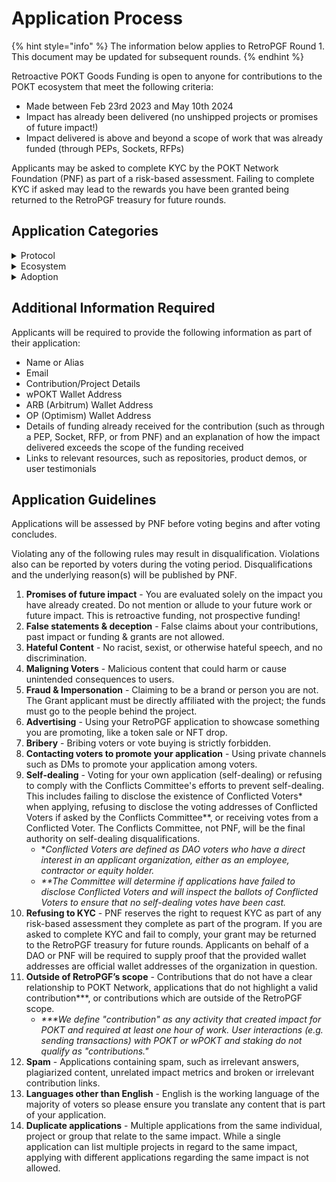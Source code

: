 # Application Process

{% hint style="info" %}
The information below applies to RetroPGF Round 1. This document may be updated for subsequent rounds.
{% endhint %}

Retroactive POKT Goods Funding is open to anyone for contributions to the POKT ecosystem that meet the following criteria:&#x20;

* Made between Feb 23rd 2023 and May 10th 2024
* Impact has already been delivered (no unshipped projects or promises of future impact!)
* Impact delivered is above and beyond a scope of work that was already funded (through PEPs, Sockets, RFPs)

Applicants may be asked to complete KYC by the POKT Network Foundation (PNF) as part of a risk-based assessment. Failing to complete KYC if asked may lead to the rewards you have been granted being returned to the RetroPGF treasury for future rounds.

## Application Categories

<details>

<summary>Protocol</summary>

The Protocol category recognizes individuals and projects that have positively impacted the core elements of the POKT Network protocol, including main code sources such as Morse, and other crucial dependencies and repositories.

**Who Should Consider Applying?**

* Made direct enhancements to the POKT Network protocol's core codebases.
* Contributed significantly to the dependencies and related repositories that support the POKT Network protocol.
* Played a key role in developing features or improvements implemented in official protocol releases.

**Information Required for Your Submission:**

* Detailed description of your contribution(s) to the core POKT protocol or its key dependencies.
* Metrics demonstrating the impact of your work, such as usage statistics, dependency graphs, and community adoption.
* Specific examples of how your contributions have advanced the functionality, efficiency or stability of the POKT protocol, including improvements to the experience of network actors such as validators, servicers, and/or gateways.
* Explain how you delivered extra impact beyond a scope of work that was already funded in a PEP, Socket, RFP, or by PNF.

</details>

<details>

<summary>Ecosystem</summary>

The Ecosystem category focuses on acknowledging and supporting tools and applications that enhanced the experience of participation in the POKT Network ecosystem.&#x20;

**Who Should Consider Applying?**

This category is designed for developers, innovators, and project teams who have:

* Created or improved tools and applications that interact with or support participation in the POKT Network ecosystem.
* Enhanced the accessibility, efficiency, or usability of the POKT Network ecosystem through innovative solutions.
* Contributed to the development and release of features that impact how users interact with POKT Network.
* Developed or contributed to wallets, explorers, and other technologies that directly benefit the POKT Network ecosystem.

**Information Required for Your Submission:**

* Detailed description of your tool or application, its functionality within the POKT Network ecosystem, and how it improves on the functionality that existed before your contribution.
* Quantitative and qualitative metrics demonstrating the impact of your work, such as user feedback, testimonials, usage statistics, dependency graphs, and community adoption.
* Specific examples of how your contributions have positively impacted the broader POKT Network ecosystem, such as specific ways they have improved the user experience.
* Explain how you delivered extra impact beyond a scope of work that was already funded in a PEP, Socket, RFP, or from PNF.

</details>

<details>

<summary>Adoption</summary>

The Adoption category supports efforts that have significantly contributed to raising awareness and increasing adoption of POKT Network. It targets initiatives focused on discussions, referrals, marketing, and other forms of support that help POKT reach a broader audience.

**Who Should Consider Applying?**&#x20;

This category is for marketers, business developers, community managers, content creators, and advocates who have:

* Led campaigns or initiatives that increased awareness of POKT Network.
* Contributed to adoption through innovative outreach strategies.
* Engaged effectively with communities to attract people to POKT Network.
* Engaged with newcomers to our community, created educational content, helped community members, and generally worked to make POKT a welcoming place.
* Helped attract/onboard developers as customers to a POKT gateway.

**Information Required for Your Submission:**

* Detailed description of your activities and how they drove awareness/adoption.
* Quantitative and qualitative metrics demonstrating the quality and quantity of awareness/adoption created.
* Evidence of how your efforts have driven adoption and attracted new users to the POKT Network ecosystem.
* Feedback and impact assessment before and after your initiatives. Explain how your efforts generated more awareness/adoption over and above that created by other awareness/adoption initiatives.
* Explain how you delivered extra impact beyond a scope of work that was already funded in a PEP, Socket, RFP, or from PNF.

</details>

## Additional Information Required

Applicants will be required to provide the following information as part of their application:

* Name or Alias
* Email
* Contribution/Project Details &#x20;
* wPOKT Wallet Address
* ARB (Arbitrum) Wallet Address
* OP (Optimism) Wallet Address
* Details of funding already received for the contribution (such as through a PEP, Socket, RFP, or from PNF) and an explanation of how the impact delivered exceeds the scope of the funding received
* Links to relevant resources, such as repositories, product demos, or user testimonials



## Application Guidelines

Applications will be assessed by PNF before voting begins and after voting concludes.&#x20;

Violating any of the following rules may result in disqualification. Violations also can be reported by voters during the voting period. Disqualifications and the underlying reason(s) will be published by PNF.

1. **Promises of future impact** - You are evaluated solely on the impact you have already created. Do not mention or allude to your future work or future impact. This is retroactive funding, not prospective funding!
2. **False statements & deception** - False claims about your contributions, past impact or funding & grants are not allowed.
3. **Hateful Content** - No racist, sexist, or otherwise hateful speech, and no discrimination.
4. **Maligning Voters** - Malicious content that could harm or cause unintended consequences to users.
5. **Fraud & Impersonation** - Claiming to be a brand or person you are not. The Grant applicant must be directly affiliated with the project; the funds must go to the people behind the project.
6. **Advertising** - Using your RetroPGF application to showcase something you are promoting, like a token sale or NFT drop.
7. **Bribery** - Bribing voters or vote buying is strictly forbidden.
8. **Contacting voters to promote your application** - Using private channels such as DMs to promote your application among voters.
9. **Self-dealing** - Voting for your own application (self-dealing) or refusing to comply with the Conflicts Committee's efforts to prevent self-dealing. This includes failing to disclose the existence of Conflicted Voters\* when applying, refusing to disclose the voting addresses of Conflicted Voters if asked by the Conflicts Committee\*\*, or receiving votes from a Conflicted Voter. The Conflicts Committee, not PNF, will be the final authority on self-dealing disqualifications.
   * \*_Conflicted Voters are defined as DAO voters who have a direct interest in an applicant organization, either as an employee, contractor or equity holder._
   * _\*\*The Committee will determine if applications have failed to disclose Conflicted Voters and will inspect the ballots of Conflicted Voters to ensure that no self-dealing votes have been cast._
10. **Refusing to KYC** - PNF reserves the right to request KYC as part of any risk-based assessment they complete as part of the program. If you are asked to complete KYC and fail to comply, your grant may be returned to the RetroPGF treasury for future rounds. Applicants on behalf of a DAO or PNF will be required to supply proof that the provided wallet addresses are official wallet addresses of the organization in question.
11. **Outside of RetroPGF’s scope** - Contributions that do not have a clear relationship to POKT Network, applications that do not highlight a valid contribution\*\*\*, or contributions which are outside of the RetroPGF scope.
    * _\*\*\*We define "contribution" as any activity that created impact for POKT and required at least one hour of work. User interactions (e.g. sending transactions) with POKT or wPOKT and staking do not qualify as "contributions."_
12. **Spam** - Applications containing spam, such as irrelevant answers, plagiarized content, unrelated impact metrics and broken or irrelevant contribution links.&#x20;
13. **Languages other than English** - English is the working language of the majority of voters so please ensure you translate any content that is part of your application.
14. **Duplicate applications** - Multiple applications from the same individual, project or group that relate to the same impact. While a single application can list multiple projects in regard to the same impact, applying with different applications regarding the same impact is not allowed.

